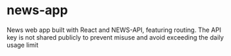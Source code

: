 # news-app

News web app built with React and NEWS-API, featuring routing. The API key is not shared publicly to prevent misuse and avoid exceeding the daily usage limit